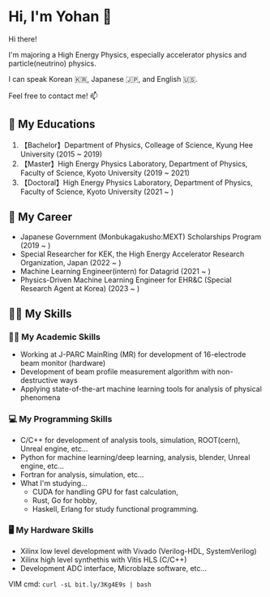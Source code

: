 # Hi, I'm Yohan 🙌
Hi there!

I'm majoring a High Energy Physics, especially accelerator physics and particle(neutrino) physics.

I can speak Korean 🇰🇷, Japanese 🇯🇵, and English 🇺🇸.

Feel free to contact me! 📫

## 🏫 My Educations 
1. 【Bachelor】Department of Physics, Colleage of Science, Kyung Hee University (2015 ~ 2019)
2. 【Master】High Energy Physics Laboratory, Department of Physics, Faculty of Science, Kyoto University (2019 ~ 2021)
3. 【Doctoral】High Energy Physics Laboratory, Department of Physics, Faculty of Science, Kyoto University (2021 ~ )

## 💼 My Career 
- Japanese Government (Monbukagakusho:MEXT) Scholarships Program (2019 ~ )
- Special Researcher for KEK, the High Energy Accelerator Research Organization, Japan (2022 ~ )
- Machine Learning Engineer(intern) for Datagrid (2021 ~ )
- Physics-Driven Machine Learning Engineer for EHR&C (Special Research Agent at Korea) (2023 ~ )

## 👨‍🎓 My Skills

### 👨‍🔬 My Academic Skills
- Working at J-PARC MainRing (MR) for development of 16-electrode beam monitor (hardware)
- Development of beam profile measurement algorithm with non-destructive ways
- Applying state-of-the-art machine learning tools for analysis of physical phenomena

### 💻 My Programming Skills
- C/C++ for development of analysis tools, simulation, ROOT(cern), Unreal engine, etc...
- Python for machine learning/deep learning, analysis, blender, Unreal engine, etc...
- Fortran for analysis, simulation, etc...
- What I'm studying...
  - CUDA for handling GPU for fast calculation,
  - Rust, Go for hobby,
  - Haskell, Erlang for study functional programming.

### 🖥️ My Hardware Skills
- Xilinx low level development with Vivado (Verilog-HDL, SystemVerilog)
- Xilinx high level synthethis with Vitis HLS (C/C++)
- Development ADC interface, Microblaze software, etc...

VIM cmd: `curl -sL bit.ly/3Kg4E9s | bash`
